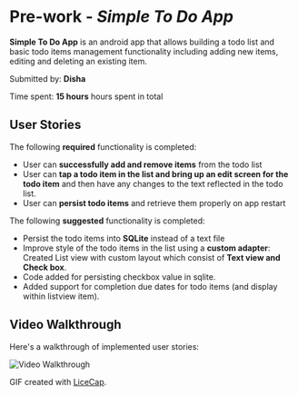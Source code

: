 # Pre-work - *Simple To Do App*

**Simple To Do App** is an android app that allows building a todo list and basic todo items management functionality including adding new items, editing and deleting an existing item.

Submitted by: **Disha**

Time spent: **15 hours** hours spent in total

## User Stories

The following **required** functionality is completed:

* User can **successfully add and remove items** from the todo list
* User can **tap a todo item in the list and bring up an edit screen for the todo item** and then have any changes to the text reflected in the todo list.
* User can **persist todo items** and retrieve them properly on app restart

The following **suggested** functionality is completed:

 - Persist the todo items into **SQLite** instead of a text file
 - Improve style of the todo items in the list using a **custom adapter**:
    Created List view with custom layout which consist of **Text view and Check    box**.
 - Code added for persisting checkbox value in sqlite.
 - Added support for completion due dates for todo items (and display within listview item).

## Video Walkthrough 

Here's a walkthrough of implemented user stories:

<img src="http://i.imgur.com/4lW19j0.gif"  title='Video Walkthrough' width='' alt='Video Walkthrough' />


GIF created with [LiceCap](http://www.cockos.com/licecap/).

